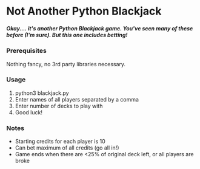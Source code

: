 # Not Another Python Blackjack
##### Okay.... it's another Python Blackjack game. You've seen many of these before (I'm sure). But this one includes betting!

### Prerequisites
Nothing fancy, no 3rd party libraries necessary. 

### Usage
1. python3 blackjack.py
2. Enter names of all players separated by a comma
3. Enter number of decks to play with
4. Good luck!

### Notes
- Starting credits for each player is 10
- Can bet maximum of all credits (go all in!)
- Game ends when there are <25% of original deck left, or all players are broke



